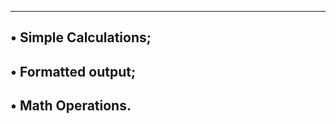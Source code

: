 ------------------------
• Simple Calculations;
------------------------
• Formatted output;
------------------------
• Math Operations.
------------------------
